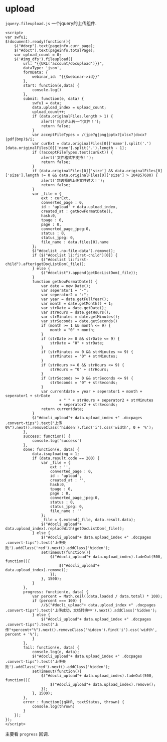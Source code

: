 # upload 

`jquery.fileupload.js` 一个jquery的上传组件.

    <script>
    var swfu1;
    $(document).ready(function(){
        $("#docp").text(pageinfo.curr_page);
        $("#doct").text(pageinfo.totalPage);
        var upload_count = 0;
        $('#img_dfs').fileupload({
            url: "{{URL('account/docupload')}}",
            dataType: 'json',
            formData: {
                webinar_id: "{{$webinar->id}}"
            },
            start: function(e,data) {
                console.log()
            },
            submit: function(e, data) {
                swfu1 = data;
                data.upload_index = upload_count;
                upload_count++;
                if (data.originalFiles.length > 1) {
                    alert('只允许上传一个文件！');
                    return false;
                }
                var acceptFileTypes = /(jpe?g|png|pptx?|xlsx?|docx?|pdf|bmp)$/i;
                var curExt = data.originalFiles[0]['name'].split('.')[data.originalFiles[0]['name'].split('.').length - 1];
                if (!acceptFileTypes.test(curExt)) {
                    alert('文件格式不支持！');
                    return false;
                }
                if (data.originalFiles[0]['size'] && data.originalFiles[0]['size'].length != 0 && data.originalFiles[0]['size'] > 104857600) {
                    alert('您选择的上传文件过大！');
                    return false;
                }
                var _file = {
                    ext : curExt,
                    converted_page : 0,
                    id : 'upload' + data.upload_index,
                    created_at : getNowFormatDate(),
                    hash:0,
                    tpage : 0,
                    page : 0,
                    converted_page_jpeg:0,
                    status : 0,
                    status_jpeg: 0,
                    file_name : data.files[0].name
                };
                $("#doclist .no-file-data").remove();
                if ($("#doclist li:first-child")[0]) {
                    $("#doclist li:first-child").after(getDocListDom(_file));
                } else {
                    $("#doclist").append(getDocListDom(_file));
                }
                function getNowFormatDate() {
                    var date = new Date();
                    var seperator1 = "-";
                    var seperator2 = ":";
                    var year = date.getFullYear();
                    var month = date.getMonth() + 1;
                    var strDate = date.getDate();
                    var strHours = date.getHours();
                    var strMinutes = date.getMinutes();
                    var strSeconds = date.getSeconds()
                    if (month >= 1 && month <= 9) {
                        month = "0" + month;
                    }
                    if (strDate >= 0 && strDate <= 9) {
                        strDate = "0" + strDate;
                    }
                    if (strMinutes >= 0 && strMinutes <= 9) {
                        strMinutes = "0" + strMinutes;
                    }
                    if (strHours >= 0 && strHours <= 9) {
                        strHours = "0" + strHours;
                    }
                    if (strSeconds >= 0 && strSeconds <= 9) {
                        strSeconds = "0" + strSeconds;
                    }
                    var currentdate = year + seperator1 + month + seperator1 + strDate
                            + " " + strHours + seperator2 + strMinutes
                            + seperator2 + strSeconds;
                    return currentdate;
                }
                $("#docli_upload"+ data.upload_index +" .docpages .convert-tips").text("上传0%").next().removeClass('hidden').find('i').css('width', 0 + '%');
            },
            success: function() {
                console.log('success')
            },
            done: function(e, data) {
                data.isuploading = 1;
                if (data.result.code == 200) {
                    var _file = {
                        ext : '',
                        converted_page : 0,
                        id : 'upload',
                        created_at : '',
                        hash:0,
                        tpage : 0,
                        page : 0,
                        converted_page_jpeg:0,
                        status : 0,
                        status_jpeg: 0,
                        file_name : ''
                    };
                    _file = $.extend(_file, data.result.data);
                    $("#docli_upload"+ data.upload_index).replaceWith(getDocListDom(_file));
                } else {
                    $("#docli_upload"+ data.upload_index +" .docpages .convert-tips").text('上传失败').addClass('red').next().addClass('hidden');
                    setTimeout(function(){
                        $("#docli_upload"+ data.upload_index).fadeOut(500, function(){
                            $("#docli_upload"+ data.upload_index).remove();
                        });
                    }, 1500);
                }
            },
            progress: function(e, data) {
                var percent = Math.ceil((data.loaded / data.total) * 100);
                if (percent === 100) {
                    //$("#docli_upload"+ data.upload_index +" .docpages .convert-tips").text('上传成功，文档转换中').next().addClass('hidden');
                } else {
                    $("#docli_upload"+ data.upload_index +" .docpages .convert-tips").text("上传"+percent+"%").next().removeClass('hidden').find('i').css('width', percent + '%');
                }
            },
            fail: function(e, data) {
                console.log(e, data);
                $("#docli_upload"+ data.upload_index +" .docpages .convert-tips").text('上传失败').addClass('red').next().addClass('hidden');
                setTimeout(function(){
                    $("#docli_upload"+ data.upload_index).fadeOut(500, function(){
                        $("#docli_upload"+ data.upload_index).remove();
                    });
                }, 1500);
            },
            error : function(jqXHR, textStatus, thrown) {
                console.log(thrown)
            }
        });
    });
    </script>
    
 主要看 `progress` 回调.    
